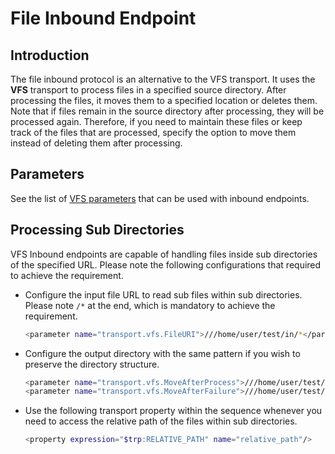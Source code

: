 # File Inbound Endpoint
## Introduction

The file inbound protocol is an alternative to the VFS transport. It uses the <b>VFS</b> transport to process files in a specified source directory. After processing the files, it moves them to a specified location or deletes them. Note that if files remain in the source directory after processing, they will be processed again. Therefore, if you need to maintain these files or keep track of the files that are processed, specify the option to move them instead of deleting them after processing.

## Parameters

See the list of  [VFS parameters]({{base_path}}/reference/connectors/file-inbound/file-inbound-reference)  that can be used with inbound endpoints.

## Processing Sub Directories

VFS Inbound endpoints are capable of handling files inside sub directories of the specified URL. Please note the
 following configurations that required to achieve the requirement.
 
 -   Configure the input file URL to read sub files within sub directories. Please note `/*` at the end, which is
  mandatory to achieve the requirement.
 
     ```bash 
     <parameter name="transport.vfs.FileURI">///home/user/test/in/*</parameter> 
     ```
     
 -   Configure the output directory with the same pattern if you wish to preserve the directory structure.
 
     ```bash 
     <parameter name="transport.vfs.MoveAfterProcess">///home/user/test/out/*</parameter>
     <parameter name="transport.vfs.MoveAfterFailure">///home/user/test/fail/*</parameter>
     ```
     
  -   Use the following transport property within the sequence whenever you need to access the relative path of the
   files within sub directories.
  
      ```bash 
      <property expression="$trp:RELATIVE_PATH" name="relative_path"/> 
      ```